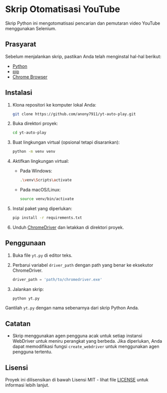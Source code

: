 # Skrip Otomatisasi YouTube

Skrip Python ini mengotomatisasi pencarian dan pemutaran video YouTube menggunakan Selenium.

## Prasyarat

Sebelum menjalankan skrip, pastikan Anda telah menginstal hal-hal berikut:

- [Python](https://www.python.org/downloads/)
- [pip](https://pip.pypa.io/en/stable/installation/)
- [Chrome Browser](https://www.google.com/chrome/)

## Instalasi

1. Klona repositori ke komputer lokal Anda:

    ```bash
    git clone https://github.com/anony7911/yt-auto-play.git
    ```

2. Buka direktori proyek:

    ```bash
    cd yt-auto-play
    ```

3. Buat lingkungan virtual (opsional tetapi disarankan):

    ```bash
    python -m venv venv
    ```

4. Aktifkan lingkungan virtual:

    - Pada Windows:

        ```bash
        .\venv\Scripts\activate
        ```

    - Pada macOS/Linux:

        ```bash
        source venv/bin/activate
        ```

5. Instal paket yang diperlukan:

    ```bash
    pip install -r requirements.txt
    ```

6. Unduh [ChromeDriver](https://sites.google.com/chromium.org/driver/) dan letakkan di direktori proyek.

## Penggunaan

1. Buka file `yt.py` di editor teks.

2. Perbarui variabel `driver_path` dengan path yang benar ke eksekutor ChromeDriver.

    ```python
    driver_path = 'path/to/chromedriver.exe'
    ```

3. Jalankan skrip:

    ```bash
    python yt.py
    ```

Gantilah `yt.py` dengan nama sebenarnya dari skrip Python Anda.

## Catatan

- Skrip menggunakan agen pengguna acak untuk setiap instansi WebDriver untuk meniru perangkat yang berbeda. Jika diperlukan, Anda dapat memodifikasi fungsi `create_webdriver` untuk menggunakan agen pengguna tertentu.

## Lisensi

Proyek ini dilisensikan di bawah Lisensi MIT - lihat file [LICENSE](LICENSE) untuk informasi lebih lanjut.
